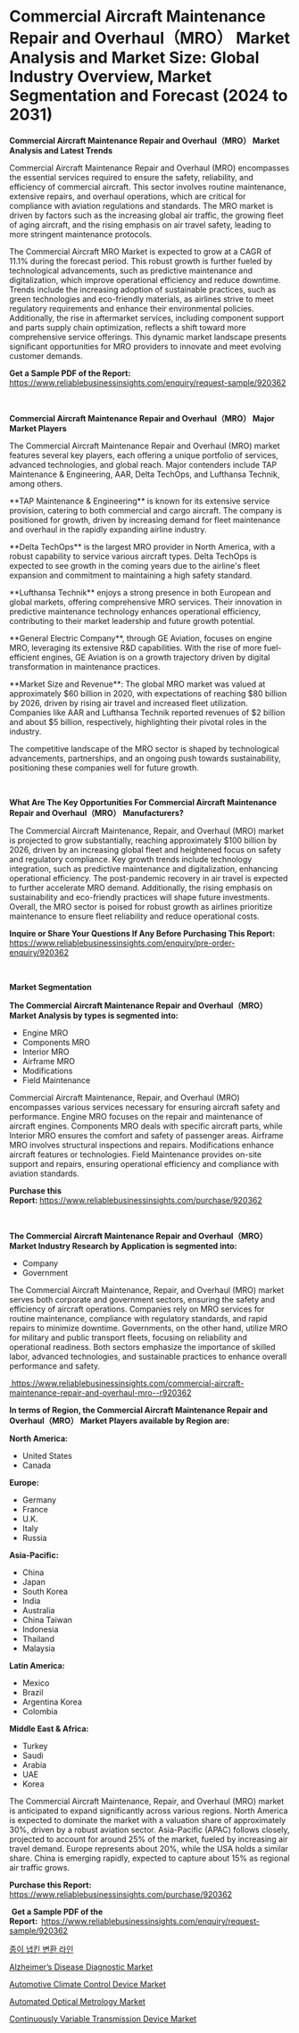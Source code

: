 <p><h1>Commercial Aircraft Maintenance Repair and Overhaul（MRO） Market Analysis and Market Size: Global Industry Overview, Market Segmentation and Forecast (2024 to 2031)</h1></p><p><strong>Commercial Aircraft Maintenance Repair and Overhaul（MRO） Market Analysis and Latest Trends</strong></p>
<p><p>Commercial Aircraft Maintenance Repair and Overhaul (MRO) encompasses the essential services required to ensure the safety, reliability, and efficiency of commercial aircraft. This sector involves routine maintenance, extensive repairs, and overhaul operations, which are critical for compliance with aviation regulations and standards. The MRO market is driven by factors such as the increasing global air traffic, the growing fleet of aging aircraft, and the rising emphasis on air travel safety, leading to more stringent maintenance protocols.</p><p>The Commercial Aircraft MRO Market is expected to grow at a CAGR of 11.1% during the forecast period. This robust growth is further fueled by technological advancements, such as predictive maintenance and digitalization, which improve operational efficiency and reduce downtime. Trends include the increasing adoption of sustainable practices, such as green technologies and eco-friendly materials, as airlines strive to meet regulatory requirements and enhance their environmental policies. Additionally, the rise in aftermarket services, including component support and parts supply chain optimization, reflects a shift toward more comprehensive service offerings. This dynamic market landscape presents significant opportunities for MRO providers to innovate and meet evolving customer demands.</p></p>
<p><strong>Get a Sample PDF of the Report:&nbsp;</strong> <a href="https://www.reliablebusinessinsights.com/enquiry/request-sample/920362">https://www.reliablebusinessinsights.com/enquiry/request-sample/920362</a></p>
<p>&nbsp;</p>
<p><strong>Commercial Aircraft Maintenance Repair and Overhaul（MRO） Major Market Players</strong></p>
<p><p>The Commercial Aircraft Maintenance Repair and Overhaul (MRO) market features several key players, each offering a unique portfolio of services, advanced technologies, and global reach. Major contenders include TAP Maintenance & Engineering, AAR, Delta TechOps, and Lufthansa Technik, among others.</p><p>**TAP Maintenance & Engineering** is known for its extensive service provision, catering to both commercial and cargo aircraft. The company is positioned for growth, driven by increasing demand for fleet maintenance and overhaul in the rapidly expanding airline industry.</p><p>**Delta TechOps** is the largest MRO provider in North America, with a robust capability to service various aircraft types. Delta TechOps is expected to see growth in the coming years due to the airline's fleet expansion and commitment to maintaining a high safety standard.</p><p>**Lufthansa Technik** enjoys a strong presence in both European and global markets, offering comprehensive MRO services. Their innovation in predictive maintenance technology enhances operational efficiency, contributing to their market leadership and future growth potential.</p><p>**General Electric Company**, through GE Aviation, focuses on engine MRO, leveraging its extensive R&D capabilities. With the rise of more fuel-efficient engines, GE Aviation is on a growth trajectory driven by digital transformation in maintenance practices.</p><p>**Market Size and Revenue**: The global MRO market was valued at approximately $60 billion in 2020, with expectations of reaching $80 billion by 2026, driven by rising air travel and increased fleet utilization. Companies like AAR and Lufthansa Technik reported revenues of $2 billion and about $5 billion, respectively, highlighting their pivotal roles in the industry.</p><p>The competitive landscape of the MRO sector is shaped by technological advancements, partnerships, and an ongoing push towards sustainability, positioning these companies well for future growth.</p></p>
<p>&nbsp;</p>
<p><strong>What Are The Key Opportunities For Commercial Aircraft Maintenance Repair and Overhaul（MRO） Manufacturers?</strong></p>
<p><p>The Commercial Aircraft Maintenance, Repair, and Overhaul (MRO) market is projected to grow substantially, reaching approximately $100 billion by 2026, driven by an increasing global fleet and heightened focus on safety and regulatory compliance. Key growth trends include technology integration, such as predictive maintenance and digitalization, enhancing operational efficiency. The post-pandemic recovery in air travel is expected to further accelerate MRO demand. Additionally, the rising emphasis on sustainability and eco-friendly practices will shape future investments. Overall, the MRO sector is poised for robust growth as airlines prioritize maintenance to ensure fleet reliability and reduce operational costs.</p></p>
<p><strong>Inquire or Share Your Questions If Any Before Purchasing This Report:</strong> <a href="https://www.reliablebusinessinsights.com/enquiry/pre-order-enquiry/920362">https://www.reliablebusinessinsights.com/enquiry/pre-order-enquiry/920362</a></p>
<p>&nbsp;</p>
<p><strong>Market Segmentation</strong></p>
<p><strong>The Commercial Aircraft Maintenance Repair and Overhaul（MRO） Market Analysis by types is segmented into:</strong></p>
<p><ul><li>Engine MRO</li><li>Components MRO</li><li>Interior MRO</li><li>Airframe MRO</li><li>Modifications</li><li>Field Maintenance</li></ul></p>
<p><p>Commercial Aircraft Maintenance, Repair, and Overhaul (MRO) encompasses various services necessary for ensuring aircraft safety and performance. Engine MRO focuses on the repair and maintenance of aircraft engines. Components MRO deals with specific aircraft parts, while Interior MRO ensures the comfort and safety of passenger areas. Airframe MRO involves structural inspections and repairs. Modifications enhance aircraft features or technologies. Field Maintenance provides on-site support and repairs, ensuring operational efficiency and compliance with aviation standards.</p></p>
<p><strong>Purchase this Report:&nbsp;</strong><a href="https://www.reliablebusinessinsights.com/purchase/920362">https://www.reliablebusinessinsights.com/purchase/920362</a></p>
<p>&nbsp;</p>
<p><strong>The Commercial Aircraft Maintenance Repair and Overhaul（MRO） Market Industry Research by Application is segmented into:</strong></p>
<p><ul><li>Company</li><li>Government</li></ul></p>
<p><p>The Commercial Aircraft Maintenance, Repair, and Overhaul (MRO) market serves both corporate and government sectors, ensuring the safety and efficiency of aircraft operations. Companies rely on MRO services for routine maintenance, compliance with regulatory standards, and rapid repairs to minimize downtime. Governments, on the other hand, utilize MRO for military and public transport fleets, focusing on reliability and operational readiness. Both sectors emphasize the importance of skilled labor, advanced technologies, and sustainable practices to enhance overall performance and safety.</p></p>
<p><a href="https://www.reliablebusinessinsights.com/commercial-aircraft-maintenance-repair-and-overhaul-mro--r920362">&nbsp;https://www.reliablebusinessinsights.com/commercial-aircraft-maintenance-repair-and-overhaul-mro--r920362</a></p>
<p><strong>In terms of Region, the Commercial Aircraft Maintenance Repair and Overhaul（MRO） Market Players available by Region are:</strong></p>
<p>
    <p> <strong> North America: </strong>
        <ul>
            <li>United States</li>
            <li>Canada</li>
        </ul>
        </p> 
    <p> <strong> Europe: </strong>
        <ul>
            <li>Germany</li>
            <li>France</li>
            <li>U.K.</li>
            <li>Italy</li>
            <li>Russia</li>
        </ul>
        </p> 
    <p> <strong> Asia-Pacific: </strong>
        <ul>
            <li>China</li>
            <li>Japan</li>
            <li>South Korea</li>
            <li>India</li>
            <li>Australia</li>
            <li>China Taiwan</li>
            <li>Indonesia</li>
            <li>Thailand</li>
            <li>Malaysia</li>
        </ul>
        </p> 
    <p> <strong> Latin America: </strong>
        <ul>
            <li>Mexico</li>
            <li>Brazil</li>
            <li>Argentina Korea</li>
            <li>Colombia</li>
        </ul>
        </p> 
    <p> <strong> Middle East & Africa: </strong>
        <ul>
            <li>Turkey</li>
            <li>Saudi</li>
            <li>Arabia</li>
            <li>UAE</li>
            <li>Korea</li>
        </ul>
    </p>
    </p>
<p><p>The Commercial Aircraft Maintenance, Repair, and Overhaul (MRO) market is anticipated to expand significantly across various regions. North America is expected to dominate the market with a valuation share of approximately 30%, driven by a robust aviation sector. Asia-Pacific (APAC) follows closely, projected to account for around 25% of the market, fueled by increasing air travel demand. Europe represents about 20%, while the USA holds a similar share. China is emerging rapidly, expected to capture about 15% as regional air traffic grows.</p></p>
<p><strong>Purchase this Report: </strong><a href="https://www.reliablebusinessinsights.com/purchase/920362">https://www.reliablebusinessinsights.com/purchase/920362</a></p>
<p>&nbsp;<strong>Get a Sample PDF of the Report:&nbsp;&nbsp;</strong><a href="https://www.reliablebusinessinsights.com/enquiry/request-sample/920362">https://www.reliablebusinessinsights.com/enquiry/request-sample/920362</a></p>
<p><strong></strong></p>
<p><p><a href="https://medium.com/@gabrielblanda5656/%EC%84%B8%EA%B3%84-paper-napkin-converting-line-market-%EC%9D%80-2024%EC%97%90%EC%84%9C-2031%EB%A1%9C-%EC%97%B0%ED%8F%89%EA%B7%A0-%EC%A6%9D%EA%B0%80%EC%9C%A8%EC%9D%84-%EB%B3%B4%EC%9D%BC-%EA%B2%83%EC%9C%BC%EB%A1%9C-%EC%98%88%EC%83%81%EB%90%A9%EB%8B%88%EB%8B%A4-126e428539c2">종이 냅킨 변환 라인</a></p><p><a href="https://github.com/MarilynDouglas476/Market-Research-Report-List-1/blob/main/alzheimers-disease-diagnostic-market.md">Alzheimer’s Disease Diagnostic Market</a></p><p><a href="https://issuu.com/reportprime-2/docs/automotive-climate-control-device-m_407d2ea041009d">Automotive Climate Control Device Market</a></p><p><a href="https://medium.com/@dylanpullman2023/the-automated-optical-metrology-market-is-anticipated-to-experience-significant-growth-with-a-4ba30c19dbe4">Automated Optical Metrology Market</a></p><p><a href="https://issuu.com/reportprime-2/docs/continuously-variable-transmission-_a22989fd3af38d">Continuously Variable Transmission Device Market</a></p></p>